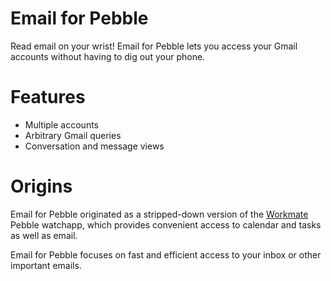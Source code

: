 # Email for Pebble
Read email on your wrist!
Email for Pebble lets you access your Gmail accounts without having to dig out
your phone.

# Features
 * Multiple accounts
 * Arbitrary Gmail queries
 * Conversation and message views

# Origins
Email for Pebble originated as a stripped-down version of the
[Workmate](https://github.com/keanulee/workmate) Pebble watchapp, which provides
convenient access to calendar and tasks as well as email.

Email for Pebble focuses on fast and efficient access to your inbox or other
important emails.
